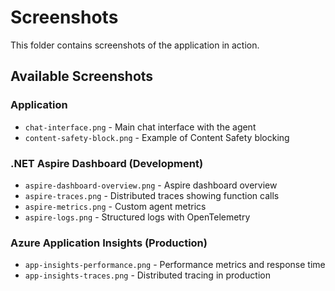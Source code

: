 # Screenshots

This folder contains screenshots of the application in action.

## Available Screenshots

### Application

- `chat-interface.png` - Main chat interface with the agent
- `content-safety-block.png` - Example of Content Safety blocking

### .NET Aspire Dashboard (Development)

- `aspire-dashboard-overview.png` - Aspire dashboard overview
- `aspire-traces.png` - Distributed traces showing function calls
- `aspire-metrics.png` - Custom agent metrics
- `aspire-logs.png` - Structured logs with OpenTelemetry

### Azure Application Insights (Production)

- `app-insights-performance.png` - Performance metrics and response time
- `app-insights-traces.png` - Distributed tracing in production
